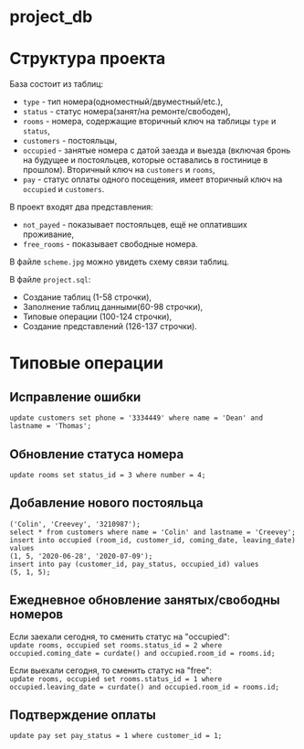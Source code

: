 # project_db
 
# Структура проекта

База состоит из таблиц:    
- `type` - тип номера(одноместный/двуместный/etc.),    
- `status` - статус номера(занят/на ремонте/свободен),    
- `rooms` - номера, содержащие вторичный ключ на таблицы `type` и `status`,    
- `customers` - постояльцы,    
- `occupied` - занятые номера с датой заезда и выезда (включая бронь на будущее и постояльцев, которые оставались в гостинице в прошлом). Вторичный ключ на `customers` и `rooms`,    
- `pay` - статус оплаты одного посещения, имеет вторичный ключ на `occupied` и `customers`.    

В проект входят два представления:    

- `not_payed` - показывает постояльцев, ещё не оплативших проживание,
- `free_rooms` - показывает свободные номера.    

В файле `scheme.jpg` можно увидеть схему связи таблиц.

В файле `project.sql`:    
- Создание таблиц (1-58 строчки),    
- Заполнение таблиц данными(60-98 строчки),    
- Типовые операции (100-124 строчки),    
- Создание представлений (126-137 строчки).    

# Типовые операции

## Исправление ошибки      
```update customers set phone = '3334449' where name = 'Dean' and lastname = 'Thomas';```    
## Обновление статуса номера     
```update rooms set status_id = 3 where number = 4;```    

## Добавление нового постояльца     
```insert into customers (name, lastname, phone) values
('Colin', 'Creevey', '3210987');    
select * from customers where name = 'Colin' and lastname = 'Creevey';    
insert into occupied (room_id, customer_id, coming_date, leaving_date) values
(1, 5, '2020-06-28', '2020-07-09');    
insert into pay (customer_id, pay_status, occupied_id) values
(5, 1, 5);
```

## Ежедневное обновление занятых/свободны номеров     
Если заехали сегодня, то сменить статус на "occupied":    
```update rooms, occupied set rooms.status_id = 2 where occupied.coming_date = curdate() and occupied.room_id = rooms.id;```    

Если выехали сегодня, то сменить статус на "free":    
`update rooms, occupied set rooms.status_id = 1 where occupied.leaving_date = curdate() and occupied.room_id = rooms.id;`     

## Подтверждение оплаты     
`update pay set pay_status = 1 where customer_id = 1;`    

